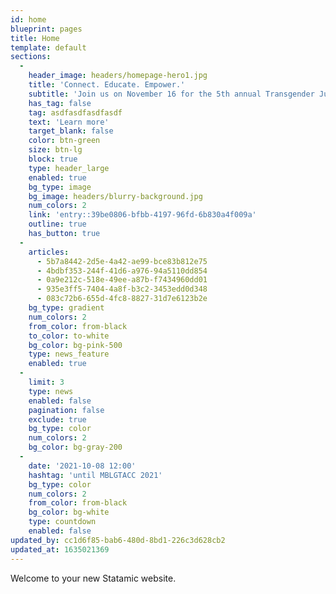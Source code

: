 ```yaml
---
id: home
blueprint: pages
title: Home
template: default
sections:
  -
    header_image: headers/homepage-hero1.jpg
    title: 'Connect. Educate. Empower.'
    subtitle: 'Join us on November 16 for the 5th annual Transgender Justice Teach-in, "The next genderation: Building liberated futures with queer and trans youth"'
    has_tag: false
    tag: asdfasdfasdfasdf
    text: 'Learn more'
    target_blank: false
    color: btn-green
    size: btn-lg
    block: true
    type: header_large
    enabled: true
    bg_type: image
    bg_image: headers/blurry-background.jpg
    num_colors: 2
    link: 'entry::39be0806-bfbb-4197-96fd-6b830a4f009a'
    outline: true
    has_button: true
  -
    articles:
      - 5b7a8442-2d5e-4a42-ae99-bce83b812e75
      - 4bdbf353-244f-41d6-a976-94a5110dd854
      - 0a9e212c-518e-49ee-a87b-f7434960dd01
      - 935e3ff5-7404-4a8f-b3c2-3453edd0d348
      - 083c72b6-655d-4fc8-8827-31d7e6123b2e
    bg_type: gradient
    num_colors: 2
    from_color: from-black
    to_color: to-white
    bg_color: bg-pink-500
    type: news_feature
    enabled: true
  -
    limit: 3
    type: news
    enabled: false
    pagination: false
    exclude: true
    bg_type: color
    num_colors: 2
    bg_color: bg-gray-200
  -
    date: '2021-10-08 12:00'
    hashtag: 'until MBLGTACC 2021'
    bg_type: color
    num_colors: 2
    from_color: from-black
    bg_color: bg-white
    type: countdown
    enabled: false
updated_by: cc1d6f85-bab6-480d-8bd1-226c3d628cb2
updated_at: 1635021369
---
```

Welcome to your new Statamic website.
